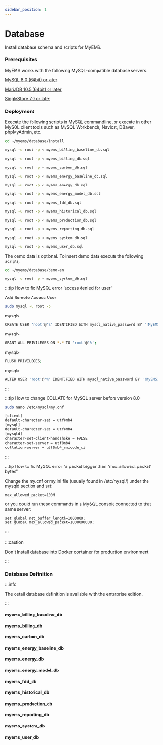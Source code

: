 ```yaml
---
sidebar_position: 1
---
```


# Database

Install database schema and scripts for MyEMS.

### Prerequisites

MyEMS works with the following MySQL-compatible database servers.

[MySQL 8.0 (64bit) or later](https://www.mysql.com/)

[MariaDB 10.5 (64bit) or later](https://mariadb.org/)

[SingleStore 7.0 or later](https://www.singlestore.com/)


### Deployment

Execute the following scripts in MySQL commandline, or execute in other MySQL client tools such as MySQL Workbench, Navicat, DBaver, phpMyAdmin, etc.
```bash
cd ~/myems/database/install
```
```bash
mysql -u root -p < myems_billing_baseline_db.sql
```
```bash
mysql -u root -p < myems_billing_db.sql
```
```bash
mysql -u root -p < myems_carbon_db.sql
```
```bash
mysql -u root -p < myems_energy_baseline_db.sql
```
```bash
mysql -u root -p < myems_energy_db.sql
```
```bash
mysql -u root -p < myems_energy_model_db.sql
```
```bash
mysql -u root -p < myems_fdd_db.sql
```
```bash
mysql -u root -p < myems_historical_db.sql
```
```bash
mysql -u root -p < myems_production_db.sql
```
```bash
mysql -u root -p < myems_reporting_db.sql
```
```bash
mysql -u root -p < myems_system_db.sql
```
```bash
mysql -u root -p < myems_user_db.sql
```

The demo data is optional. To insert demo data execute the following scripts,

```bash
cd ~/myems/database/demo-en
```
```bash
mysql -u root -p < myems_system_db.sql
```

:::tip How to fix MySQL error 'access denied for user'

Add Remote Access User

```bash
sudo mysql -u root -p
```

mysql>
```bash
CREATE USER 'root'@'%' IDENTIFIED WITH mysql_native_password BY '!MyEMS1';
```
mysql>
```bash
GRANT ALL PRIVILEGES ON *.* TO 'root'@'%';
```
mysql>
```bash
FLUSH PRIVILEGES;
```
mysql>
```bash
ALTER USER 'root'@'%' IDENTIFIED WITH mysql_native_password BY '!MyEMS1';
```
:::

:::tip How to change COLLATE for MySQL server before version 8.0
```bash
sudo nano /etc/mysql/my.cnf
```

```bash
[client]
default-character-set = utf8mb4
[mysql]
default-character-set = utf8mb4
[mysqld]
character-set-client-handshake = FALSE
character-set-server = utf8mb4
collation-server = utf8mb4_unicode_ci
```
:::

:::tip How to fix MySQL error "a packet bigger than 'max_allowed_packet' bytes"

Change the my.cnf or my.ini file (usually found in /etc/mysql/) under the mysqld section and set:
```
max_allowed_packet=100M
```
or you could run these commands in a MySQL console connected to that same server:
```
set global net_buffer_length=1000000;
set global max_allowed_packet=1000000000;
```

:::
####

:::caution

Don't Install database into Docker container for production environment

:::

### Database Definition

:::info

The detail database definition is available with the enterprise edition.

:::

#### myems_billing_baseline_db

#### myems_billing_db

#### myems_carbon_db

#### myems_energy_baseline_db

#### myems_energy_db

#### myems_energy_model_db

#### myems_fdd_db

#### myems_historical_db

#### myems_production_db

#### myems_reporting_db

#### myems_system_db

#### myems_user_db
